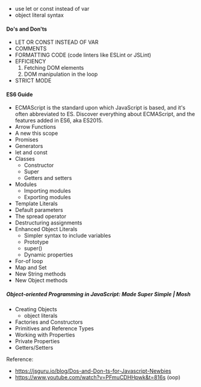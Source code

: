 - use let or const instead of var
- object literal syntax

#### Do's and Don'ts
- LET OR CONST INSTEAD OF VAR
- COMMENTS
- FORMATTING CODE (code linters like ESLint or JSLint)
- EFFICIENCY
    1. Fetching DOM elements 
    2. DOM manipulation in the loop
- STRICT MODE
#### ES6 Guide
- ECMAScript is the standard upon which JavaScript is based, and it's often abbreviated to ES. Discover everything about ECMAScript, and the features added in ES6, aka ES2015.
- Arrow Functions
- A new this scope
- Promises
- Generators
- let and const
- Classes
    - Constructor
    - Super
    - Getters and setters
- Modules
    - Importing modules
    - Exporting modules
- Template Literals
- Default parameters
- The spread operator
- Destructuring assignments
- Enhanced Object Literals
    - Simpler syntax to include variables
    - Prototype
    - super()
    - Dynamic properties
- For-of loop
- Map and Set
- New String methods
- New Object methods


##### Object-oriented Programming in JavaScript: Made Super Simple | Mosh
- Creating Objects
    - object literals
- Factories and Constructors
- Primitives and Reference Types
- Working with Properties
- Private Properties
- Getters/Setters

Reference:
- https://jsguru.io/blog/Dos-and-Don-ts-for-Javascript-Newbies
- https://www.youtube.com/watch?v=PFmuCDHHpwk&t=816s (oop)
